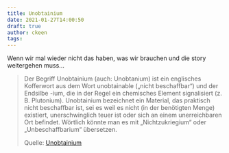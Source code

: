 ```yaml
---
title: Unobtainium
date: 2021-01-27T14:00:50
draft: true
author: ckeen
tags: 
---
```


Wenn wir mal wieder nicht das haben, was wir brauchen und die story weitergehen muss...

> Der Begriff Unobtainium (auch: Unobtanium) ist ein englisches Kofferwort aus
> dem Wort unobtainable („nicht beschaffbar“) und der Endsilbe -ium, die in der
> Regel ein chemisches Element signalisiert (z. B. Plutonium). Unobtainium
> bezeichnet ein Material, das praktisch nicht beschaffbar ist, sei es weil es
> nicht (in der benötigten Menge) existiert, unerschwinglich teuer ist oder sich
> an einem unerreichbaren Ort befindet. Wörtlich könnte man es mit
> „Nichtzukriegium“ oder „Unbeschaffbarium“ übersetzen.
>
> Quelle: [Unobtainium](https://de.wikipedia.org/wiki/Unobtainium)

